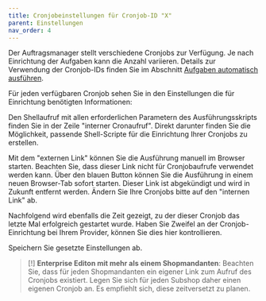 ```yaml
---
title: Cronjobeinstellungen für Cronjob-ID "X"
parent: Einstellungen
nav_order: 4
---
```


Der Auftragsmanager stellt verschiedene Cronjobs zur Verfügung. Je nach Einrichtung der Aufgaben kann die Anzahl variieren. Details zur Verwendung der Cronjob-IDs finden Sie im Abschnitt [Aufgaben automatisch ausführen](../050_Aufgaben_automatisch_ausfuehren).

Für jeden verfügbaren Cronjob sehen Sie in den Einstellungen die für Einrichtung benötigten Informationen:

Den Shellaufruf mit allen erforderlichen Parametern des Ausführungsskripts finden Sie in der Zeile "interner Cronaufruf". Direkt darunter finden Sie die Möglichkeit, passende Shell-Scripte für die Einrichtung Ihrer Cronjobs zu erstellen.

Mit dem "externen Link" können Sie die Ausführung manuell im Browser starten. Beachten Sie, dass dieser Link nicht für Cronjobaufrufe verwendet werden kann. Über den blauen Button können Sie die Ausführung in einem neuen Browser-Tab sofort starten. Dieser Link ist abgekündigt und wird in Zukunft entfernt werden. Ändern Sie Ihre Cronjobs bitte auf den "internen Link" ab.

Nachfolgend wird ebenfalls die Zeit gezeigt, zu der dieser Cronjob das letzte Mal erfolgreich gestartet wurde. Haben Sie Zweifel an der Cronjob-Einrichtung bei Ihrem Provider, können Sie dies hier kontrollieren.

Speichern Sie gesetzte Einstellungen ab.

> [!] **Enterprise Editon mit mehr als einem Shopmandanten**: Beachten Sie, dass für jeden Shopmandanten ein eigener Link zum Aufruf des Cronjobs existiert. Legen Sie sich für jeden Subshop daher einen eigenen Cronjob an. Es empfiehlt sich, diese zeitversetzt zu planen.
